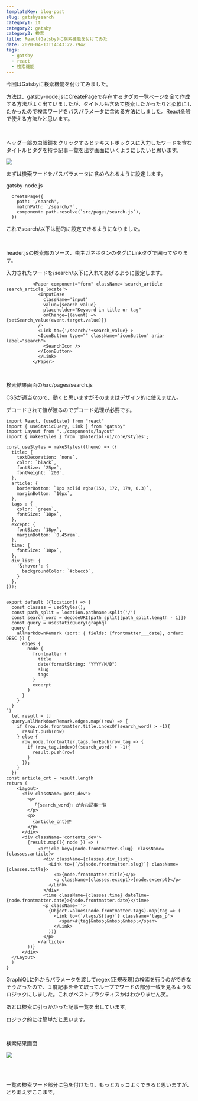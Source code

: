 ```yaml
---
templateKey: blog-post
slug: gatsbysearch
category1: it
category2: gatsby
category3: 検索
title: React(Gatsby)に検索機能を付けてみた
date: 2020-04-13T14:43:22.794Z
tags:
  - gatsby
  - react
  - 検索機能
---
```

今回はGatsbyに検索機能を付けてみました。

方法は、gatsby-node.jsにCreatePageで存在するタグの一覧ページを全て作成する方法がよく出ていましたが、タイトルも含めて検索したかったりと柔軟にしたかったので検索ワードをパスパラメータに含める方法にしました。React全般で使える方法かと思います。

<br>

ヘッダー部の虫眼鏡をクリックするとテキストボックスに入力したワードを含むタイトルとタグを持つ記事一覧を出す画面にいくようにしたいと思います。

![](/images/uploads/スクリーンショット-2020-04-14-0.22.42.png)

まずは検索ワードをパスパラメータに含められるように設定します。

gatsby-node.js

```
  createPage({
    path: '/search',
    matchPath: `/search/*`,
    component: path.resolve(`src/pages/search.js`),
  })
```

これでsearch/以下は動的に設定できるようになりました。

<br>

header.jsの検索部のソース、虫ネガネボタンのタグにLinkタグで囲ってやります。

入力されたワードを/search/以下に入れてあげるように設定します。

```
          <Paper component="form" className='search_article search_article_locate'>
            <InputBase
              className='input'
              value={search_value}
              placeholder="Keyword in title or tag"
              onChange={(event) => {setSearch_value(event.target.value)}}
            />
            <Link to={'/search/'+search_value} >
            <IconButton type="" className='iconButton' aria-label="search">
              <SearchIcon />
            </IconButton>
            </Link>
          </Paper>
```

<br>

検索結果画面の/src/pages/search.js

CSSが適当なので、動くと思いますがそのままはデザイン的に使えません。

デコードされて値が渡るのでデコード処理が必要です。

```
import React, {useState} from "react"
import { useStaticQuery, Link } from "gatsby"
import Layout from "../components/layout"
import { makeStyles } from '@material-ui/core/styles';

const useStyles = makeStyles((theme) => ({
  title: {
    textDecoration: `none`,
    color: `black`,
    fontSize: `25px`,
    fontWeight: `200`,
  },
  article: {
    borderBottom: `1px solid rgba(150, 172, 179, 0.3)`,
    marginBottom: `10px`,
  },
  tags : {
    color: `green`,
    fontSize: `18px`,
  },
  except: {
    fontSize: `18px`,
    marginBottom: `0.45rem`,
  },
  time: {
    fontSize: `18px`,
  },
  div_list: {
    '&:hover': {
      backgroundColor: `#cbeccb`,
    }
  },
}));


export default ({location}) => {
  const classes = useStyles();
  const path_split = location.pathname.split('/')
  const search_word = decodeURI(path_split[[path_split.length - 1]])
  const query = useStaticQuery(graphql`
  query {
    allMarkdownRemark (sort: { fields: [frontmatter___date], order: DESC }) {
      edges {
        node {
          frontmatter {
            title
            date(formatString: "YYYY/M/D")
            slug
            tags
          }
          excerpt
        }
      }
    }
  }
`)
  let result = []
  query.allMarkdownRemark.edges.map((row) => {
    if (row.node.frontmatter.title.indexOf(search_word) > -1){
      result.push(row)
    } else {
      row.node.frontmatter.tags.forEach(row_tag => {
        if (row_tag.indexOf(search_word) > -1){
          result.push(row)
        }
      });
    } 
  })
const article_cnt = result.length
return (
    <Layout>
      <div className='post_dev'>
        <p>
          「{search_word}」が含む記事一覧
        </p>
        <p>
          {article_cnt}件
        </p>
      </div>
      <div className='contents_dev'>
        {result.map(({ node }) => (
            <article key={node.frontmatter.slug}　className={classes.article}>
              <div className={classes.div_list}>
                <Link to={`/${node.frontmatter.slug}`} className={classes.title}>
                  <p>{node.frontmatter.title}</p>
                  <p className={classes.except}>{node.excerpt}</p>
                </Link>
              </div>
              <time className={classes.time} dateTime={node.frontmatter.date}>{node.frontmatter.date}</time>
              <p className=''>
                {Object.values(node.frontmatter.tags).map(tag => (
                  <Link to={`/tags/${tag}`} className='tags_p'>
                    <span>#{tag}&nbsp;&nbsp;&nbsp;</span>
                  </Link>
                ))}
              </p>
            </article>
        ))}
      </div>
  </Layout>
  )
}
```

GraphiQLに外からパラメータを渡してregex(正規表現)の検索を行うのができなそうだったので、１度記事を全て取ってループでワードの部分一致を見るようなロジックにしました。これがベストプラクティスかはわかりません笑。

あとは検索に引っかかった記事一覧を出しています。

ロジック的には簡単だと思います。

<br>

検索結果画面

![](/images/uploads/スクリーンショット-2020-04-14-0.38.51.png)

<br><br>

一覧の検索ワード部分に色を付けたり、もっとカッコよくできると思いますが、とりあえずここまで。